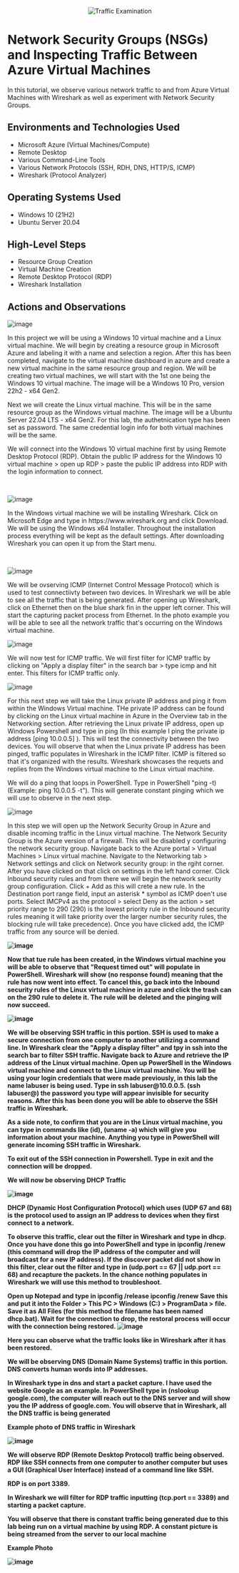 <p align="center">
<img src="https://i.imgur.com/Ua7udoS.png" alt="Traffic Examination"/>
</p>

<h1>Network Security Groups (NSGs) and Inspecting Traffic Between Azure Virtual Machines</h1>
In this tutorial, we observe various network traffic to and from Azure Virtual Machines with Wireshark as well as experiment with Network Security Groups. <br />



<h2>Environments and Technologies Used</h2>

- Microsoft Azure (Virtual Machines/Compute)
- Remote Desktop
- Various Command-Line Tools
- Various Network Protocols (SSH, RDH, DNS, HTTP/S, ICMP)
- Wireshark (Protocol Analyzer)

<h2>Operating Systems Used </h2>

- Windows 10 (21H2)
- Ubuntu Server 20.04

<h2>High-Level Steps</h2>

- Resource Group Creation
- Virtual Machine Creation
- Remote Desktop Protocol (RDP)
- Wireshark Installation 

<h2>Actions and Observations</h2>

<p>

![image](https://github.com/user-attachments/assets/307e3542-db1a-4ecb-b700-f806676442eb)

</p>
<p>
In this project we will be using a Windows 10 virtual machine and a Linux virtual machine. We will begin by creating a resource group in Microsoft Azure and labeling it with a name and selection a region. 
After this has been completed, navigate to the virtual machine dashboard in azure and create a new virtual machine in the same resource group and region. We will be creating two virtual machines, we will start with the 1st one being the Windows 10 virtual machine. The image will be a Windows 10 Pro, version 22h2 - x64 Gen2. 

Next we will create the Linux virtual machine. This will be in the same resource group as the Windows virtual machine. The image will be a Ubuntu Server 22.04 LTS - x64 Gen2. For this lab, the authetnication type has been set as password. The same credential login info for both virtual machines will be the same. 

We will connect into the Windows 10 virtual machine first by using Remote Desktop Protocol (RDP). Obtain the public IP address for the Windows 10 virtual machine > open up RDP > paste the public IP address into RDP with the login information to connect.
</p>
<br />

<p>

![image](https://github.com/user-attachments/assets/b6a41d69-f81c-4ba1-8e55-2994edf8e676)

</p>
<p>
In the Windows virtual machine we will be installing Wireshark. Click on Microsoft Edge and type in https://www.wireshark.org and click Download. We will be using the Windows x64 Installer. Throughout the installation process everything will be kept as the default settings. After downloading Wireshark you can open it up from the Start menu. 
</p>
<br />

<p>

![image](https://github.com/user-attachments/assets/e0397f90-aca0-4096-b603-1cefb9a2b831)

</p>
<p>
We will be ovserving ICMP (Internet Control Message Protocol) which is used to test connectiivty between two devices. In Wireshark we will be able to see all the traffic that is being generated. After opening up Wireshark, click on Ethernet then on the blue shark fin in the upper left corner. This will start the capturing packet process from Ethernet. In the photo example you will be able to see all the network traffic that's occurring on the Windows virtual machine. 
<br />

<p>

![image](https://github.com/user-attachments/assets/b5842986-bb7b-4caa-af93-91cbab1542dd)

</p>
<p>
We will now test for ICMP traffic. We will first filter for ICMP traffic by clicking on "Apply a display filter" in the search bar > type icmp and hit enter. This filters for ICMP traffic only.
<br />

<p>

![image](https://github.com/user-attachments/assets/2064900b-22bf-4770-895f-e965dd255d43)

</p>
<p>
For this next step we will take the Linux private IP address and ping it from within the Windows Virtual machine. THe private IP address can be found by clicking on the Linux virtual machine in Azure in the Overview tab in the Networking section. After retrieving the Linux private IP address, open up Windows Powershell and type in ping <private IP address> (In this example I ping the private ip address [ping 10.0.0.5] ). This will test the connectivity between the two devices. You will observe that when the Linux private IP address has been pinged, traffic populates in Wireshark in the ICMP filter. ICMP is filtered so that it's organized with the results. Wireshark showcases the requets and replies from the Windows virtual machine to the Linux virtual machine.

We will do a ping that loops in PowerShell. Type in PowerShell "ping <private IP address> -t) (Example: ping 10.0.0.5 -t"). This will generate constant pinging which we will use to observe in the next step.
  <br />

<p>

![image](https://github.com/user-attachments/assets/6531c2b9-6cba-4587-a119-3431bbb54fd0)

</p>
<p>
In this step we will open up the Network Security Group in Azure and disable incoming traffic in the Linux virtual machine. The Network Security Group is the Azure version of a firewall. This will be disabled y configuring the network security group. Navigate back to the Azure portal > Virtual Machines > Linux virtual machine. Navigate to the Networking tab > Network settings and click on Network security group: in the rgiht corner. After you have clicked on that click on settings in the left hand corner. Click Inbound security rules and from there we will begin the network security group configuration. Click + Add as this will crete a new rule. In the Destination port range field, input an asterisk * symbol as ICMP doen't use ports. Select IMCPv4 as the protocol > select Deny as the action > set priority range to 290 (290) is the lowest priority rule in the Inbound security rules meaning it will take priority over the larger number security rules, the blocking rule will take precedence). Once you have clicked add, the ICMP traffic from any source will be denied.
<b />

<p>


![image](https://github.com/user-attachments/assets/9584d2cc-a6a3-4a83-9f7d-cf98367c3bf3)

  
</p>
<p>
Now that tue rule has been created, in the Windows virtual machine you will be able to observe that "Request timed out" will populate in PowerShell. Wireshark will show (no response found) meaning that the rule has now went into effect. To cancel this, go back into the Inbound security rules of the Linux virtual machine in azure and click the trash can on the 290 rule to delete it. The rule will be deleted and the pinging will now succeed. 
<b />

<p>

![image](https://github.com/user-attachments/assets/1f75c6ab-19cd-4b60-9983-96fd1e3e2955)

  
</p>
<p>
We will be observing SSH traffic in this portion. SSH is used to make a secure connection from one computer to another utilizing a command line. In Wireshark clear the "Apply a display filter" and tpy in ssh into the search bar to filter SSH traffic. Navigate back to Azure and retrieve the IP address of the Linux virtual machine. Open up PowerShell in the Windows virtual machine and connect to the Linux virtual machine. You will be using your login credentials that were made previously, in this lab the name labuser is being used. Type in ssh labuser@10.0.0.5. (ssh labuser@<private IP address >) the password you type will appear invisible for security reasons. After this has been done you will be able to observe the SSH traffic in Wireshark.

As a side note, to confirm that you are in the Linux virtual machine, you can type in commands like (id), (uname -a) which will give you information about your machine.
Anything you type in PowerShell will generate incoming SSH traffic in Wireshark.

To exit out of the SSH connection in Powershell. Type in exit and the connection will be dropped.
<b />

<p>
We will now be observing DHCP Traffic
</p>
<p>  

  ![image](https://github.com/user-attachments/assets/bb449d50-2f27-415e-ac91-c5493c8bd306)


</p>
<p>
DHCP (Dynamic Host Configuration Protocol) which uses (UDP 67 and 68) is the protocol used to assign an IP address to devices when they first connect to a network. 

To observe this traffic, clear out the filter in Wireshark and type in dhcp. Once you have done this go into PowerShell and type in ipconfig /renew (this command will drop the IP address of the computer and will broadcast for a new IP address). If the discover packet did not show in this filter, clear out the filter and type in (udp.port == 67 || udp.port == 68) and recapture the packets. In the chance nothing populates in Wireshark we will use this method to troubleshoot. 

Open up Notepad and type in 
ipconfig /release
ipconfig /renew
Save this and put it into the Folder > This PC > Windows (C:) > ProgramData > file. Save it as All Files (for this method the filename has been named dhcp.bat). Wait for the connection to drop, the restoral process will occur with the connection being restored.
![image](https://github.com/user-attachments/assets/89968d57-2615-4094-bf4f-d85cb7314a91)

Here you can observe what the traffic looks like in Wireshark after it has been restored.
<b />

<p>
We will be observing DNS (Domain Name Systems) traffic in this portion. DNS converts human words into IP addresses. 

In Wireshark type in dns and start a packet capture. I have used the website Google as an example. In PowerShell type in (nslookup google.com), the computer will reach out to the DNS server and will show you the IP address of google.com. You will observe that in Wireshark, all the DNS traffic is being generated



Example photo of DNS traffic in Wireshark



![image](https://github.com/user-attachments/assets/91690cda-784d-4498-9707-5d8a679823ca) 



<b />




  
</p>


<p>
We will observe RDP (Remote Desktop Protocol) traffic being observed. RDP like SSH connects from one computer to another computer but uses a GUI (Graphical User Interface) instead of a command line like SSH. 

RDP is on port 3389.

In Wireshark we will filter for RDP traffic inputting (tcp.port == 3389) and starting a packet capture. 

You will observe that there is constant traffic being generated due to this lab being run on a virtual machine by using RDP. A constant picture is being streamed from the server to our local machine  
</p>
<p>


Example Photo


![image](https://github.com/user-attachments/assets/4d7a6e4c-3680-4a2d-aeb2-981bc0411815)

</p>
